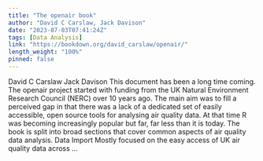 ```yaml
---
title: "The openair book"
author: "David C Carslaw, Jack Davison"
date: "2023-07-03T07:41:24Z"
tags: [Data Analysis]
link: "https://bookdown.org/david_carslaw/openair/"
length_weight: "100%"
pinned: false
---
```


David C Carslaw Jack Davison This document has been a long time coming. The openair project started with funding from the UK Natural Environment Research Council (NERC) over 10 years ago. The main aim was to fill a perceived gap in that there was a lack of a dedicated set of easily accessible, open source tools for analysing air quality data. At that time R was becoming increasingly popular but far, far less than it is today. The book is split into broad sections that cover common aspects of air quality data analysis. Data Import Mostly focused on the easy access of UK air quality data across  ...
